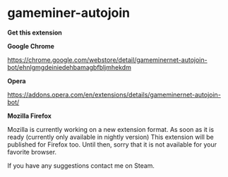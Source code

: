 # gameminer-autojoin

**Get this extension** 

**Google Chrome**

https://chrome.google.com/webstore/detail/gameminernet-autojoin-bot/ehnlgmgdeiniedehbamagbfbljmhekdm

**Opera**

https://addons.opera.com/en/extensions/details/gameminernet-autojoin-bot/


**Mozilla Firefox**

Mozilla is currently working on a new extension format. As soon as it is ready (currently only available in nightly version) This extension will be published for Firefox too. Until then, sorry that it is not available for your favorite browser.

If you have any suggestions contact me on Steam.
